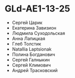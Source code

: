 # GLd-AE1-13-25
- Сергей Царик
- Екатерина Завизион
- Людмила Суходольская
- Анна Лапицкая
- Глеб Толстик
- Natallia Laptsionak
- Полина Богданович
- Сергей Галныкин
- Сергей Климович
- Андрей Трасковский
